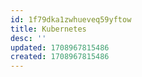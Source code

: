 ```yaml
---
id: 1f79dka1zwhueveq59yftow
title: Kubernetes
desc: ''
updated: 1708967815486
created: 1708967815486
---
```

